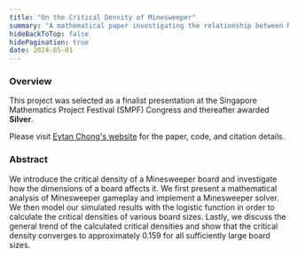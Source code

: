```yaml
---
title: "On the Critical Density of Minesweeper"
summary: "A mathematical paper investigating the relationship between Minesweeper board dimensions and its corresponding critical mine density."
hideBackToTop: false
hidePagination: true
date: 2024-05-01
---
```


### Overview

This project was selected as a finalist presentation at the Singapore Mathematics Project Festival (SMPF) Congress and thereafter awarded **Silver**.

Please visit [Eytan Chong's website](https://asdia.dev/papers/minesweeper/) for the paper, code, and citation details.


### Abstract

We introduce the critical density of a Minesweeper board and investigate how the dimensions of a board affects it. We first present a mathematical analysis of Minesweeper gameplay and implement a Minesweeper solver. We then model our simulated results with the logistic function in order to calculate the critical densities of various board sizes. Lastly, we discuss the general trend of the calculated critical densities and show that the critical density converges to approximately 0.159 for all sufficiently large board sizes.
